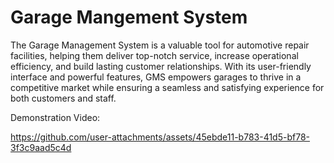 <h1>Garage Mangement System</h1>

The Garage Management System is a valuable tool for automotive repair facilities, helping them deliver top-notch service, increase operational efficiency, and build lasting customer relationships. With its user-friendly interface and powerful features, GMS empowers garages to thrive in a competitive market while ensuring a seamless and satisfying experience for both customers and staff.

Demonstration Video:


https://github.com/user-attachments/assets/45ebde11-b783-41d5-bf78-3f3c9aad5c4d

